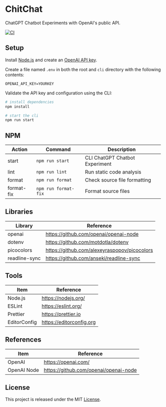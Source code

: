 # ChitChat

ChatGPT Chatbot Experiments with OpenAI's public API.

[![CI][ci-badge]][ci-url]

## Setup

Install [Node.js](https://nodejs.org/en/download/) and create an [OpenAI API key](https://platform.openai.com/account/api-keys).

Create a file named `.env` in both the root and `cli` directory with the following contents:

```
OPENAI_API_KEY=YOURKEY
```

Validate the API key and configuration using the CLI:

```bash
# install dependencies
npm install

# start the cli
npm run start
```

## NPM

| Action     | Command              | Description                    |
| ---------- | -------------------- | ------------------------------ |
| start      | `npm run start`      | CLI ChatGPT Chatbot Experiment |
| lint       | `npm run lint`       | Run static code analysis       |
| format     | `npm run format`     | Check source file formatting   |
| format-fix | `npm run format-fix` | Format source files            |

## Libraries

| Library       | Reference                                    |
| ------------- | -------------------------------------------- |
| openai        | https://github.com/openai/openai-node        |
| dotenv        | https://github.com/motdotla/dotenv           |
| picocolors    | https://github.com/alexeyraspopov/picocolors |
| readline-sync | https://github.com/anseki/readline-sync      |

## Tools

| Item         | Reference                |
| ------------ | ------------------------ |
| Node.js      | https://nodejs.org/      |
| ESLint       | https://eslint.org/      |
| Prettier     | https://prettier.io      |
| EditorConfig | https://editorconfig.org |

## References

| Item        | Reference                             |
| ----------- | ------------------------------------- |
| OpenAI      | https://openai.com/                   |
| OpenAI Node | https://github.com/openai/openai-node |

## License

This project is released under the MIT [License](LICENSE).

[ci-badge]: https://github.com/epreston/chitchat/actions/workflows/ci.yml/badge.svg
[ci-url]: https://github.com/epreston/chitchat/actions
